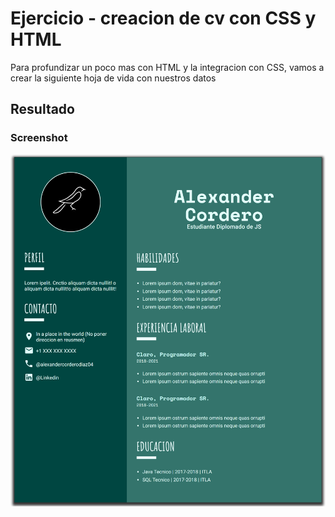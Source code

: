 # Ejercicio - creacion de cv con CSS y HTML

Para profundizar un poco mas con HTML y la integracion con CSS, vamos a crear la siguiente hoja de vida con nuestros datos

## Resultado

### Screenshot

![](./assets/image/screenshot.png)

